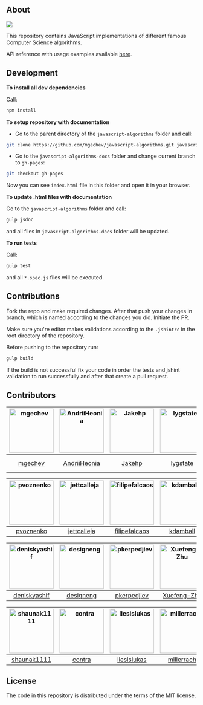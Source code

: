 ## About

![](https://travis-ci.org/mgechev/javascript-algorithms.svg?branch=master)

This repository contains JavaScript implementations of different famous Computer Science algorithms.

API reference with usage examples available <a href="https://mgechev.github.io/javascript-algorithms/" target="_blank">here</a>.

## Development

**To install all dev dependencies**

Call:

```bash
npm install
```

**To setup repository with documentation**

- Go to the parent directory of the `javascript-algorithms` folder and call:

```bash
git clone https://github.com/mgechev/javascript-algorithms.git javascript-algorithms-docs
```

- Go to the `javascript-algorithms-docs` folder and change current branch to `gh-pages`:

```bash
git checkout gh-pages
```

Now you can see `index.html` file in this folder and open it in your browser.

**To update .html files with documentation**

Go to the `javascript-algorithms` folder and call:

```bash
gulp jsdoc
```

and all files in `javascript-algorithms-docs` folder will be updated.

**To run tests**

Call:

```bash
gulp test
```

and all `*.spec.js` files will be executed.

## Contributions

Fork the repo and make required changes. After that push your changes in branch, which is named according to the changes you did.
Initiate the PR.

Make sure you're editor makes validations according to the `.jshintrc` in the root directory of the repository.

Before pushing to the repository run:

```bash
gulp build
```

If the build is not successful fix your code in order the tests and jshint validation to run successfully and after that create a pull request.

## Contributors

[<img alt="mgechev" src="https://avatars2.githubusercontent.com/u/455023?v=3&s=117" width="117">](https://github.com/mgechev) |[<img alt="AndriiHeonia" src="https://avatars2.githubusercontent.com/u/773648?v=3&s=117" width="117">](https://github.com/AndriiHeonia) |[<img alt="Jakehp" src="https://avatars2.githubusercontent.com/u/1854569?v=3&s=117" width="117">](https://github.com/Jakehp) |[<img alt="lygstate" src="https://avatars0.githubusercontent.com/u/121040?v=3&s=117" width="117">](https://github.com/lygstate) |[<img alt="mik-laj" src="https://avatars2.githubusercontent.com/u/12058428?v=3&s=117" width="117">](https://github.com/mik-laj) |[<img alt="krzysztof-grzybek" src="https://avatars3.githubusercontent.com/u/6236664?v=3&s=117" width="117">](https://github.com/krzysztof-grzybek) |
:---: |:---: |:---: |:---: |:---: |:---: |
[mgechev](https://github.com/mgechev) |[AndriiHeonia](https://github.com/AndriiHeonia) |[Jakehp](https://github.com/Jakehp) |[lygstate](https://github.com/lygstate) |[mik-laj](https://github.com/mik-laj) |[krzysztof-grzybek](https://github.com/krzysztof-grzybek) |

[<img alt="pvoznenko" src="https://avatars0.githubusercontent.com/u/1098414?v=3&s=117" width="117">](https://github.com/pvoznenko) |[<img alt="jettcalleja" src="https://avatars3.githubusercontent.com/u/6356258?v=3&s=117" width="117">](https://github.com/jettcalleja) |[<img alt="filipefalcaos" src="https://avatars1.githubusercontent.com/u/9125631?v=3&s=117" width="117">](https://github.com/filipefalcaos) |[<img alt="kdamball" src="https://avatars0.githubusercontent.com/u/3318312?v=3&s=117" width="117">](https://github.com/kdamball) |[<img alt="lekkas" src="https://avatars0.githubusercontent.com/u/5211478?v=3&s=117" width="117">](https://github.com/lekkas) |[<img alt="infusion" src="https://avatars0.githubusercontent.com/u/197742?v=3&s=117" width="117">](https://github.com/infusion) |
:---: |:---: |:---: |:---: |:---: |:---: |
[pvoznenko](https://github.com/pvoznenko) |[jettcalleja](https://github.com/jettcalleja) |[filipefalcaos](https://github.com/filipefalcaos) |[kdamball](https://github.com/kdamball) |[lekkas](https://github.com/lekkas) |[infusion](https://github.com/infusion) |

[<img alt="deniskyashif" src="https://avatars1.githubusercontent.com/u/5999271?v=3&s=117" width="117">](https://github.com/deniskyashif) |[<img alt="designeng" src="https://avatars3.githubusercontent.com/u/2807469?v=3&s=117" width="117">](https://github.com/designeng) |[<img alt="pkerpedjiev" src="https://avatars0.githubusercontent.com/u/2143629?v=3&s=117" width="117">](https://github.com/pkerpedjiev) |[<img alt="Xuefeng-Zhu" src="https://avatars3.githubusercontent.com/u/5875315?v=3&s=117" width="117">](https://github.com/Xuefeng-Zhu) |[<img alt="Microfed" src="https://avatars2.githubusercontent.com/u/613179?v=3&s=117" width="117">](https://github.com/Microfed) |[<img alt="amilajack" src="https://avatars2.githubusercontent.com/u/6374832?v=3&s=117" width="117">](https://github.com/amilajack) |
:---: |:---: |:---: |:---: |:---: |:---: |
[deniskyashif](https://github.com/deniskyashif) |[designeng](https://github.com/designeng) |[pkerpedjiev](https://github.com/pkerpedjiev) |[Xuefeng-Zhu](https://github.com/Xuefeng-Zhu) |[Microfed](https://github.com/Microfed) |[amilajack](https://github.com/amilajack) |

[<img alt="shaunak1111" src="https://avatars0.githubusercontent.com/u/1323960?v=3&s=117" width="117">](https://github.com/shaunak1111) |[<img alt="contra" src="https://avatars3.githubusercontent.com/u/425716?v=3&s=117" width="117">](https://github.com/contra) |[<img alt="liesislukas" src="https://avatars0.githubusercontent.com/u/2733862?v=3&s=117" width="117">](https://github.com/liesislukas) |[<img alt="millerrach" src="https://avatars1.githubusercontent.com/u/12432794?v=3&s=117" width="117">](https://github.com/millerrach) |[<img alt="fanixk" src="https://avatars1.githubusercontent.com/u/921156?v=3&s=117" width="117">](https://github.com/fanixk) |[<img alt="ysharplanguage" src="https://avatars3.githubusercontent.com/u/1055314?v=3&s=117" width="117">](https://github.com/ysharplanguage) |
:---: |:---: |:---: |:---: |:---: |:---: |
[shaunak1111](https://github.com/shaunak1111) |[contra](https://github.com/contra) |[liesislukas](https://github.com/liesislukas) |[millerrach](https://github.com/millerrach) |[fanixk](https://github.com/fanixk) |[ysharplanguage](https://github.com/ysharplanguage) |

## License

The code in this repository is distributed under the terms of the MIT license.
